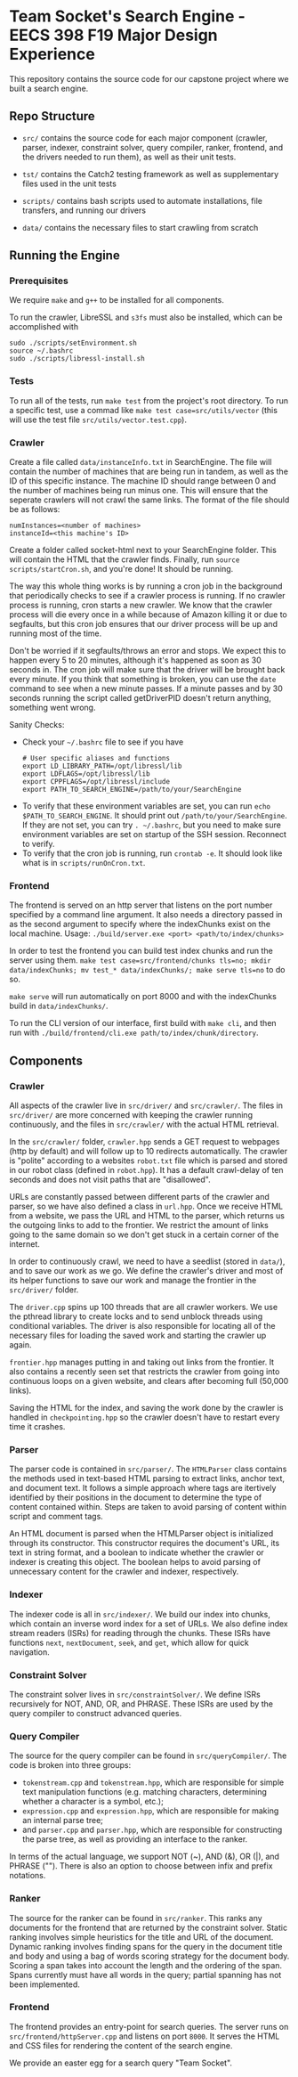 # Team Socket's Search Engine - EECS 398 F19 Major Design Experience

This repository contains the source code for our capstone project where we built a search engine.

## Repo Structure

* `src/` contains the source code for each major component (crawler, parser, indexer, constraint solver, query compiler, ranker, frontend, and the drivers needed to run them), as well as their unit tests.

* `tst/` contains the Catch2 testing framework as well as supplementary files used in the unit tests

* `scripts/` contains bash scripts used to automate installations, file transfers, and running our drivers

* `data/` contains the necessary files to start crawling from scratch

## Running the Engine

### Prerequisites

We require `make` and `g++` to be installed for all components.

To run the crawler, LibreSSL and `s3fs` must also be installed, which can be accomplished with
```
sudo ./scripts/setEnvironment.sh
source ~/.bashrc
sudo ./scripts/libressl-install.sh
```

### Tests
To run all of the tests, run `make test` from the project's root directory. To run a specific test, use a commad like `make test case=src/utils/vector` (this will use the test file `src/utils/vector.test.cpp`).

### Crawler

Create a file called `data/instanceInfo.txt` in SearchEngine. The file will contain the number of machines that are being run in tandem, as well as the ID of this specific instance. The machine ID should range between 0 and the number of machines being run minus one. This will ensure that the seperate crawlers will not crawl the same links. The format of the file should be as follows:
```
numInstances=<number of machines>
instanceId=<this machine's ID>
```

Create a folder called socket-html next to your SearchEngine folder. This will contain the HTML that the crawler finds. Finally, run `source scripts/startCron.sh`, and you're done! It should be running.

The way this whole thing works is by running a cron job in the background that periodically checks to see if a crawler process is running. If no crawler process is running, cron starts a new crawler. We know that the crawler process will die every once in a while because of Amazon killing it or due to segfaults, but this cron job ensures that our driver process will be up and running most of the time.

Don't be worried if it segfaults/throws an error and stops. We expect this to happen every 5 to 20 minutes, although it's happened as soon as 30 seconds in. The cron job will make sure that the driver will be brought back every minute. If you think that something is broken, you can use the `date` command to see when a new minute passes. If a minute passes and by 30 seconds running the script called getDriverPID doesn't return anything, something went wrong.

Sanity Checks:
* Check your `~/.bashrc` file to see if you have
  ```
  # User specific aliases and functions
  export LD_LIBRARY_PATH=/opt/libressl/lib
  export LDFLAGS=/opt/libressl/lib
  export CPPFLAGS=/opt/libressl/include
  export PATH_TO_SEARCH_ENGINE=/path/to/your/SearchEngine
  ```
* To verify that these environment variables are set, you can run `echo $PATH_TO_SEARCH_ENGINE`. It should print out `/path/to/your/SearchEngine`. If they are not set, you can try `. ~/.bashrc`, but you need to make sure environment variables are set on startup of the SSH session. Reconnect to verify.
* To verify that the cron job is running, run `crontab -e`. It should look like what is in `scripts/runOnCron.txt`.

### Frontend

The frontend is served on an http server that listens on the port number
specified by a command line argument. It also needs a directory passed in as
the second argument to specify where the indexChunks exist on the local
machine. Usage: `./build/server.exe <port> <path/to/index/chunks>`

In order to test the frontend you can build test index chunks and run the
server using them. `make test case=src/frontend/chunks tls=no; mkdir
data/indexChunks; mv test_* data/indexChunks/; make serve tls=no` to do so.

`make serve` will run automatically on port 8000 and with the indexChunks build
in `data/indexChunks/`.

To run the CLI version of our interface, first build with `make cli`, and then run with `./build/frontend/cli.exe path/to/index/chunk/directory`.

## Components

### Crawler

All aspects of the crawler live in `src/driver/` and `src/crawler/`. The files in `src/driver/` are more concerned with keeping the crawler running continuously, and the files in `src/crawler/` with the actual HTML retrieval.

In the `src/crawler/` folder, `crawler.hpp` sends a GET request to webpages (http by default) and will follow up to 10 redirects automatically. The crawler is "polite" according to a websites `robot.txt` file which is parsed and stored in our robot class (defined in `robot.hpp`). It has a default crawl-delay of ten seconds and does not visit paths that are "disallowed".

URLs are constantly passed between different parts of the crawler and parser, so we have also defined a class in `url.hpp`. Once we receive HTML from a website, we pass the URL and HTML to the parser, which returns us the outgoing links to add to the frontier. We restrict the amount of links going to the same domain so we don't get stuck in a certain corner of the internet.

In order to continuously crawl, we need to have a seedlist (stored in `data/`), and to save our work as we go. We define the crawler's driver and most of its helper functions to save our work and manage the frontier in the `src/driver/` folder.

The `driver.cpp` spins up 100 threads that are all crawler workers. We use the pthread library to create locks and to send unblock threads using conditional variables. The driver is also responsible for locating all of the necessary files for loading the saved work and starting the crawler up again.

`frontier.hpp` manages putting in and taking out links from the frontier. It also contains a recently seen set that restricts the crawler from going into continuous loops on a given website, and clears after becoming full (50,000 links).

Saving the HTML for the index, and saving the work done by the crawler is handled in `checkpointing.hpp` so the crawler doesn't have to restart every time it crashes.

### Parser
The parser code is contained in `src/parser/`. The `HTMLParser` class contains the methods used in text-based HTML parsing to extract links, anchor text, and document text. It follows a simple approach where tags are itertively identified by their positions in the document to determine the type of content contained within. Steps are taken to avoid parsing of content within script and comment tags.

An HTML document is parsed when the HTMLParser object is initialized through its constructor. This constructor requires the document's URL, its text in string format, and a boolean to indicate whether the crawler or indexer is creating this object. The boolean helps to avoid parsing of unnecessary content for the crawler and indexer, respectively.

### Indexer
The indexer code is all in `src/indexer/`. We build our index into chunks, which contain an inverse word index for a set of URLs. We also define index stream readers (ISRs) for reading through the chunks. These ISRs have functions `next`, `nextDocument`, `seek`, and `get`, which allow for quick navigation.

### Constraint Solver
The constraint solver lives in `src/constraintSolver/`. We define ISRs recursively for NOT, AND, OR, and PHRASE. These ISRs are used by the query compiler to construct advanced queries.

### Query Compiler
The source for the query compiler can be found in `src/queryCompiler/`. The code is broken into three groups:
* `tokenstream.cpp` and `tokenstream.hpp`, which are responsible for simple text manipulation functions (e.g. matching characters, determining whether a character is a symbol, etc.);
* `expression.cpp` and `expression.hpp`, which are responsible for making an internal parse tree;
* and `parser.cpp` and `parser.hpp`, which are responsible for constructing the parse tree, as well as providing an interface to the ranker.

In terms of the actual language, we support NOT (~), AND (&), OR (|), and PHRASE (""). There is also an option to choose between infix and prefix notations.

### Ranker
The source for the ranker can be found in `src/ranker`. This ranks any documents for the frontend that are returned by the constraint solver. Static ranking involves simple heuristics for the title and URL of the document. Dynamic ranking involves finding spans for the query in the document title and body and using a bag of words scoring strategy for the document body. Scoring a span takes into account the length and the ordering of the span. Spans currently must have all words in the query; partial spanning has not been implemented.
### Frontend

The frontend provides an entry-point for search queries. The server runs on `src/frontend/httpServer.cpp` and listens on port `8000`. It serves the HTML and CSS files for rendering the content of the search engine.

We provide an easter egg for a search query "Team Socket".
